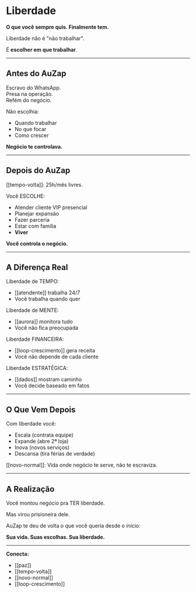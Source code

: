 # Liberdade

**O que você sempre quis. Finalmente tem.**

Liberdade não é "não trabalhar".

É **escolher em que trabalhar**.

---

## Antes do AuZap

Escravo do WhatsApp.  
Presa na operação.  
Refém do negócio.

Não escolhia:
- Quando trabalhar
- No que focar
- Como crescer

**Negócio te controlava.**

---

## Depois do AuZap

[[tempo-volta]]: 25h/mês livres.

Você ESCOLHE:
- Atender cliente VIP presencial
- Planejar expansão
- Fazer parceria
- Estar com família
- **Viver**

**Você controla o negócio.**

---

## A Diferença Real

Liberdade de TEMPO:
- [[atendente]] trabalha 24/7
- Você trabalha quando quer

Liberdade de MENTE:
- [[aurora]] monitora tudo
- Você não fica preocupada

Liberdade FINANCEIRA:
- [[loop-crescimento]] gera receita
- Você não depende de cada cliente

Liberdade ESTRATÉGICA:
- [[dados]] mostram caminho
- Você decide baseado em fatos

---

## O Que Vem Depois

Com liberdade você:
- Escala (contrata equipe)
- Expande (abre 2ª loja)
- Inova (novos serviços)
- Descansa (tira férias de verdade)

[[novo-normal]]: Vida onde negócio te serve, não te escraviza.

---

## A Realização

Você montou negócio pra TER liberdade.

Mas virou prisioneira dele.

AuZap te deu de volta o que você queria desde o início:

**Sua vida. Suas escolhas. Sua liberdade.**

---

**Conecta:**
- [[paz]]
- [[tempo-volta]]
- [[novo-normal]]
- [[loop-crescimento]]
